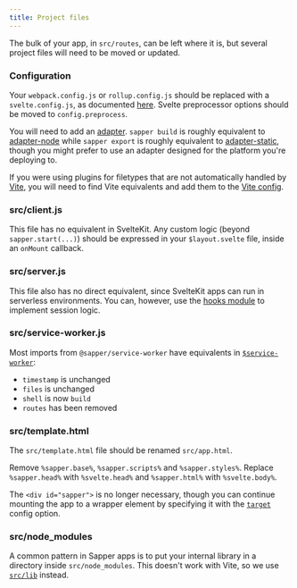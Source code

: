 ```yaml
---
title: Project files
---
```


The bulk of your app, in `src/routes`, can be left where it is, but several project files will need to be moved or updated.

### Configuration

Your `webpack.config.js` or `rollup.config.js` should be replaced with a `svelte.config.js`, as documented [here](/docs#configuration). Svelte preprocessor options should be moved to `config.preprocess`.

You will need to add an [adapter](/docs#adapters). `sapper build` is roughly equivalent to [adapter-node](https://github.com/sveltejs/kit/tree/master/packages/adapter-node) while `sapper export` is roughly equivalent to [adapter-static](https://github.com/sveltejs/kit/tree/master/packages/adapter-static), though you might prefer to use an adapter designed for the platform you're deploying to.

If you were using plugins for filetypes that are not automatically handled by [Vite](https://vitejs.dev), you will need to find Vite equivalents and add them to the [Vite config](/docs#configuration-vite).

### src/client.js

This file has no equivalent in SvelteKit. Any custom logic (beyond `sapper.start(...)`) should be expressed in your `$layout.svelte` file, inside an `onMount` callback.

### src/server.js

This file also has no direct equivalent, since SvelteKit apps can run in serverless environments. You can, however, use the [hooks module](/docs#hooks) to implement session logic.

### src/service-worker.js

Most imports from `@sapper/service-worker` have equivalents in [`$service-worker`](/docs#modules-service-worker):

- `timestamp` is unchanged
- `files` is unchanged
- `shell` is now `build`
- `routes` has been removed

### src/template.html

The `src/template.html` file should be renamed `src/app.html`.

Remove `%sapper.base%`, `%sapper.scripts%` and `%sapper.styles%`. Replace `%sapper.head%` with `%svelte.head%` and `%sapper.html%` with `%svelte.body%`.

The `<div id="sapper">` is no longer necessary, though you can continue mounting the app to a wrapper element by specifying it with the [`target`](/docs#configuration-target) config option.

### src/node_modules

A common pattern in Sapper apps is to put your internal library in a directory inside `src/node_modules`. This doesn't work with Vite, so we use [`src/lib`](/docs#modules-lib) instead.
